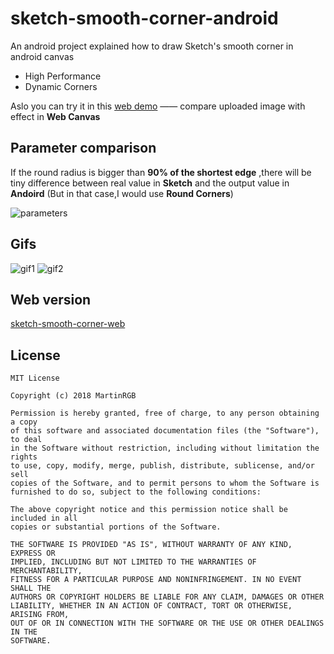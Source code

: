 # sketch-smooth-corner-android

An android project explained how to draw Sketch's smooth corner in android canvas

* High Performance
* Dynamic Corners

Aslo you can try it in this [web demo](http://www.martinrgb.com/sketch-smooth-corner-web) —— compare uploaded image with effect in **Web Canvas**

## Parameter comparison

If the round radius is bigger than **90% of the shortest edge** ,there will be tiny difference between real value in **Sketch** and the output value in **Andoird** (But in that case,I would use **Round Corners**)

![parameters](https://github.com/MartinRGB/sketch-smooth-corner-android/blob/master/art/compare.jpg?raw=true)

## Gifs

![gif1](https://raw.githubusercontent.com/MartinRGB/sketch-smooth-corner-android/master/art/capture1.gif)
![gif2](https://raw.githubusercontent.com/MartinRGB/sketch-smooth-corner-android/master/art/capture2.gif)

## Web version

[sketch-smooth-corner-web](https://github.com/MartinRGB/sketch-smooth-corner-web)

## License

```
MIT License

Copyright (c) 2018 MartinRGB

Permission is hereby granted, free of charge, to any person obtaining a copy
of this software and associated documentation files (the "Software"), to deal
in the Software without restriction, including without limitation the rights
to use, copy, modify, merge, publish, distribute, sublicense, and/or sell
copies of the Software, and to permit persons to whom the Software is
furnished to do so, subject to the following conditions:

The above copyright notice and this permission notice shall be included in all
copies or substantial portions of the Software.

THE SOFTWARE IS PROVIDED "AS IS", WITHOUT WARRANTY OF ANY KIND, EXPRESS OR
IMPLIED, INCLUDING BUT NOT LIMITED TO THE WARRANTIES OF MERCHANTABILITY,
FITNESS FOR A PARTICULAR PURPOSE AND NONINFRINGEMENT. IN NO EVENT SHALL THE
AUTHORS OR COPYRIGHT HOLDERS BE LIABLE FOR ANY CLAIM, DAMAGES OR OTHER
LIABILITY, WHETHER IN AN ACTION OF CONTRACT, TORT OR OTHERWISE, ARISING FROM,
OUT OF OR IN CONNECTION WITH THE SOFTWARE OR THE USE OR OTHER DEALINGS IN THE
SOFTWARE.
```
